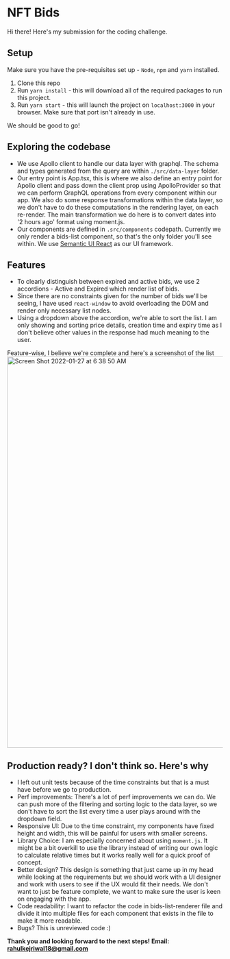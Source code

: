 # NFT Bids
Hi there! Here's my submission for the coding challenge.
## Setup
Make sure you have the pre-requisites set up - `Node`, `npm` and `yarn` installed. 
1. Clone this repo
2. Run `yarn install` - this will download all of the required packages to run this project. 
3. Run `yarn start` - this will launch the project on `localhost:3000` in your browser. Make sure that port isn't already in use.

We should be good to go! 

## Exploring the codebase
- We use Apollo client to handle our data layer with graphql. The schema and types generated from the query are within `./src/data-layer` folder. 
- Our entry point is App.tsx, this is where we also define an entry point for Apollo client and pass down the client prop using ApolloProvider so that we can perform GraphQL operations from every component within our app. We also do some response transformations within the data layer, so we don't have to do these computations in the rendering layer, on each re-render. The main transformation we do here is to convert dates into '2 hours ago' format using moment.js. 
- Our components are defined in `.src/components` codepath. Currently we only render a bids-list component, so that's the only folder you'll see within. We use [Semantic UI React](https://react.semantic-ui.com/) as our UI framework. 

## Features
- To clearly distinguish between expired and active bids, we use 2 accordions - Active and Expired which render list of bids. 
- Since there are no constraints given for the number of bids we'll be seeing, I have used `react-window` to avoid overloading the DOM and render only necessary list nodes. 
- Using a dropdown above the accordion, we're able to sort the list. I am only showing and sorting price details, creation time and expiry time as I don't believe other values in the response had much meaning to the user. 

Feature-wise, I believe we're complete and here's a screenshot of the list <img width="913" alt="Screen Shot 2022-01-27 at 6 38 50 AM" src="https://user-images.githubusercontent.com/40424270/151381181-5b7ace19-cb35-42a7-93e6-21d098b83c67.png">

## Production ready? I don't think so. Here's why
- I left out unit tests because of the time constraints but that is a must have before we go to production. 
- Perf improvements: There's a lot of perf improvements we can do. We can push more of the filtering and sorting logic to the data layer, so we don't have to sort the list every time a user plays around with the dropdown field. 
- Responsive UI: Due to the time constraint, my components have fixed height and width, this will be painful for users with smaller screens.
- Library Choice: I am especially concerned about using `moment.js`. It might be a bit overkill to use the library instead of writing our own logic to calculate relative times but it works really well for a quick proof of concept. 
- Better design? This design is something that just came up in my head while looking at the requirements but we should work with a UI designer and work with users to see if the UX would fit their needs. We don't want to just be feature complete, we want to make sure the user is keen on engaging with the app. 
- Code readability: I want to refactor the code in bids-list-renderer file and divide it into multiple files for each component that exists in the file to make it more readable.
- Bugs? This is unreviewed code :)

**Thank you and looking forward to the next steps! Email: rahulkejriwal18@gmail.com**
